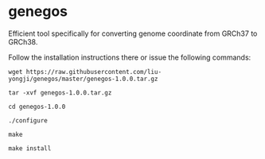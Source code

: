 # genegos
Efficient tool  specifically for converting genome coordinate from  GRCh37 to GRCh38.

 Follow the installation instructions there or issue the following commands:
 
    wget https://raw.githubusercontent.com/liu-yongji/genegos/master/genegos-1.0.0.tar.gz

    tar -xvf genegos-1.0.0.tar.gz

    cd genegos-1.0.0

    ./configure

    make

    make install
